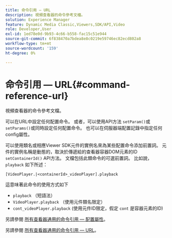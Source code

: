 ```yaml
---
title: 命令引用 — URL
description: 視頻查看器的命令參考文檔。
solution: Experience Manager
feature: Dynamic Media Classic,Viewers,SDK/API,Video
role: Developer,User
exl-id: 1ed78e0d-9b93-4c66-b558-fac15c51e944
source-git-commit: 6f838470a7bdea8e8c0219e59746ec82ecd802a8
workflow-type: tm+mt
source-wordcount: '159'
ht-degree: 0%

---
```


# 命令引用 — URL{#command-reference-url}

視頻查看器的命令參考文檔。

可以在URL中設定任何配置命令。 或者，可以使用API方法 `setParam()`或 `setParams()`或同時設定任何配置命令。 也可以在伺服器端配置記錄中指定任何config屬性。

可以使用類名或相應Viewer SDK元件的實例名來為某些配置命令添加前置詞。 元件的實例名稱是動態的，取決於傳遞給的查看器容器DOM元素的ID `setContainerId()` API方法。 文檔包括此類命令的可選前置詞。 比如說， `playback` 如下所述：

```
[VideoPlayer.|<containerId>_videoPlayer].playback
```

這意味著此命令的使用方式如下

* `playback` （短語法）
* `VideoPlayer.playback` （使用元件類名限定）
* `cont_videoPlayer.playback` (使用元件ID限定，假定 `cont` 是容器元素的ID)

另請參閱 [所有查看器通用的命令引用 — 配置屬性](../../../r-html5-viewer-20-cmdref-configattrib/r-html5-viewer-20-cmdref-configattrib.md#concept-850e0f2c49b949deb7cfbfd330d329bd)。

另請參閱 [所有查看器通用的命令引用 — URL](../../../c-html5-viewer-20-cmdref-url/c-html5-viewer-20-cmdref-url.md#concept-9b337f349b7b406b8c33c7ee96b3e226)。
